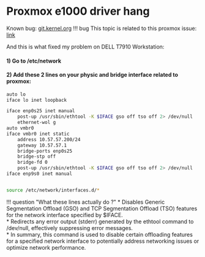 # Proxmox e1000 driver hang

Known bug: <a href="https://git.kernel.org/pub/scm/linux/kernel/git/stable/linux.git/commit/?h=v5.3.14&id=caff422ea81e144842bc44bab408d85ac449377b"> git.kernel.org</a>
!!! bug 
    This topic is related to this proxmox issue: <a href="https://forum.proxmox.com/threads/e1000-driver-hang.58284/"> link</a>

And this is what fixed my problem on DELL T7910 Workstation:

#### 1) Go to /etc/network
#### 2) Add these 2 lines on your physic and bridge interface related to proxmox:


``` bash linenums="1" hl_lines="5 14"
auto lo
iface lo inet loopback

iface enp0s25 inet manual
	post-up /usr/sbin/ethtool -K $IFACE gso off tso off 2> /dev/null
	ethernet-wol g
auto vmbr0
iface vmbr0 inet static
	address 10.57.57.200/24
	gateway 10.57.57.1
	bridge-ports enp0s25
	bridge-stp off
	bridge-fd 0
	post-up /usr/sbin/ethtool -K $IFACE gso off tso off 2> /dev/null
iface enp9s0 inet manual


source /etc/network/interfaces.d/*
```
!!! question "What these lines actually do ?" 
    * Disables Generic Segmentation Offload (GSO) and TCP Segmentation Offload (TSO) features for the network interface specified by $IFACE.<br>
    * Redirects any error output (stderr) generated by the ethtool command to /dev/null, effectively suppressing error messages.<br>
    * In summary, this command is used to disable certain offloading features for a specified network interface to potentially address networking issues or optimize network performance.